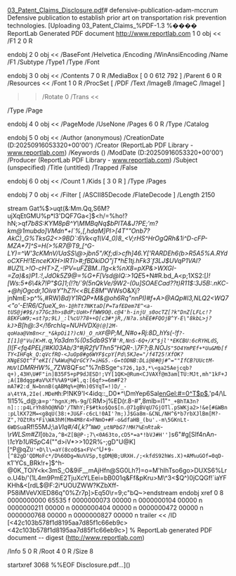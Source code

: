 [03_Patent_Claims_Disclosure.pdf](https://github.com/user-attachments/files/22356571/03_Patent_Claims_Disclosure.pdf)# defensive-publication-adam-mccrum
Defensive publication to establish prior art on transportation risk prevention technologies.
[Uploading 03_Patent_Claims_%PDF-1.3
%���� ReportLab Generated PDF document http://www.reportlab.com
1 0 obj
<<
/F1 2 0 R
>>
endobj
2 0 obj
<<
/BaseFont /Helvetica /Encoding /WinAnsiEncoding /Name /F1 /Subtype /Type1 /Type /Font
>>
endobj
3 0 obj
<<
/Contents 7 0 R /MediaBox [ 0 0 612 792 ] /Parent 6 0 R /Resources <<
/Font 1 0 R /ProcSet [ /PDF /Text /ImageB /ImageC /ImageI ]
>> /Rotate 0 /Trans <<

>> 
  /Type /Page
>>
endobj
4 0 obj
<<
/PageMode /UseNone /Pages 6 0 R /Type /Catalog
>>
endobj
5 0 obj
<<
/Author (anonymous) /CreationDate (D:20250916053320+00'00') /Creator (ReportLab PDF Library - www.reportlab.com) /Keywords () /ModDate (D:20250916053320+00'00') /Producer (ReportLab PDF Library - www.reportlab.com) 
  /Subject (unspecified) /Title (untitled) /Trapped /False
>>
endobj
6 0 obj
<<
/Count 1 /Kids [ 3 0 R ] /Type /Pages
>>
endobj
7 0 obj
<<
/Filter [ /ASCII85Decode /FlateDecode ] /Length 2150
>>
stream
Gat%$>uqt(&:Mm.Qq,S6M?ujXqEtGMU%p*l3'DQF7Ga<]$<h/=%ho!?hN;>qf*7b8S:KYM8pB^Y\MMBqNq$bPITA&J?PE;'m?km@1mubdo]VMdn*+l`%,[,hdaM]PI>[4T""Onb7?AkC)_G%TksG2<>9BD`:6Vk<q1\V4_0)8_<V;rHS^HrOgQRh&1i^D-cFP-MZA*7]^S=H(>%R7@T9_[^G-LY)=^W'3cKMnV/UaSS\@>jbn5"/Kf;di>cfh]46.Y['RARDEh6(b>R5A5%A.RYdoCXFH!1EnceKXH>IRTl>#;fBDkiDO"jT*hE1tj.hFk3`f3LJ$UVqP1VAI?#UZ!L>!O-cHT>Z,-!PV=uFZBM.\.l1g<k%nX8=pXP&>WXGI-=Za)&s)P1.:!,JdOk5Z9@=%G+F[Vsd@IQ:>1QE*5+N#R.bd_A<p;1XS2:[_)![Ws:5*6\4k7!P"$G]1;(!?t/`9(5nQkVe/9W2-(0u]SOAECad??t)R11$:3J5B:.nKC-+@hjOgcdr,1Oi`V8`Y"hZ?l<<BLE8M_"WWsO&Xj?jnNmE>p^%,#RW)*Bd)Y1RQP+M&@oh6Rq"nnPI)#f+A>@*AQp#l3,NLQ2<WQ7<"o'-E!R6/CfueX_`9n-1@hTt7NKtaD[P=TafEDem7E^<a-tUS@j#9$/s77Gc3h>sBdP;UoH>ffWW9O@.c@4'h-injU_s0ocTZ[?k"DnZ[LFLc!?8EKFuW9;=st?p;9L)_:l%cU?78++Q[c3#*jR,/N?a.shEE#FQOjB^Y-E\"8kbL>j?kJ`>B[h@:3</!6rchIq=NUHVDX`@(@]2M-qoHaa@Vm8n<r_*&kpOi1?)cN)_O_nXF`_@P;M_N#o+Rj:8D_hYs(-!f`?-I[1]@"Vu[K>M.`q,Ya3dm%(0s5db9SY#`'R,NnS-6Q+/X^$jl'*EKCBU:6cRYHLdS`,[I_[F<fq4PELj!#Kl03Ab/3^#jR2fVThn5"HQR-.\7*F?;B.NOJ`S"5O4YmPEf+*Uu&Mb[fTY<IHFqk_Q:qVcfRQ-<JuOp8#g6WYF$cpY[Pd\5KJe="/f4T25!XfOK?XNgESQt^f"eKI([%AWu@%QrGCY?=iH&5.-G=tODNB:DLi@8#@j#^=""IfCB?UUctM-MUVl`DMRHW%_7*ZW8QFsc"%7nBSge`^s726,1p3,*\<ga25Aejcqb?q+),43H\U#F"in]B35F5+pP9dJESD!;VY[1QK>@Rum<CJVAXf@m3am[TU:MJt,mh"1kF+J;A(IBdqgp#aV%Xf%%A9*U#l,q:[6qf>=6m#F2?mA7#2:d_N=bnnB(qABMq%+@Mn)0SYqT=!)D/_-a\4tYA,2Ie(.MDeM`h:P!NK9'I<4idq::_D0*^\DmYep6Sal<enGel:#=0^T$p$.>'p4/\L1I15%_d@;a=`p'^hgnX;M%-9g`/(:RM>j%ED(r.8-#",8mlb=l1"`"_+BhTA3n?n]:::p4LrYh8hO@N%D'/TNhY;F$#tko$Qo$[n.@71gBVqU7GjOTl.pSWKja2>!&e[#&WBn:pLlKX72M=<g8qU(38:+JU&F-c6cL!0AI'?m;)J$Ga8m-&CNL/NH^6*b7rbXJlBm[M?-Z",?OZtRs*Fi\WA3hM(Mm4M8r4>FNmO+#F-o&dfaHB_(bu'.-m\5GKnLt-6WDSu`aRf!55MJ;\a*Vlq#/4(,k?"`NWO_utNPbG7!MH?%EnRta`k-\rWLSm#ZI*[`Ob2a,^B<Z[B@P-;7\<0A63to,cD5*=a*!bVJ#H'']`s6"#g[SIf4nA*n-\1cYb1UR5p*C4(""d>iV*>>102R%-;gD"U@K][^P@qZ`U'+D\l\=aY(8coO$a<FV<^`U+`9-[^82gD'QDMoFc*/D%60Dg=Nu%VSp,tgDM@B;URXH./;<kfdS92hWs.X)+AM%uGOf=0qD-K`1'YCs_BRk!r+]$^h-@0K_TOiY<k<3mS,;O&9iF__mAjHfn@SG0Lh?)=o=M'hIhTso6go>DUXS6%Lro.U4b/'(1L4m9PmE2TjuXcYLEei=bB001q&Ff&pKru>M\^3<$Q^)0jCQGf!`iaYFKHh&<[rdL$@F:2i*UOUZWW?KZbXff-P58iMVeVXlED86q"0%Zr7p]>Eq50\r=9;c"bQ~>endstream
endobj
xref
0 8
0000000000 65535 f 
0000000073 00000 n 
0000000104 00000 n 
0000000211 00000 n 
0000000404 00000 n 
0000000472 00000 n 
0000000768 00000 n 
0000000827 00000 n 
trailer
<<
/ID 
[<42c103b578f1d8195aa7d85f1c66eb9c><42c103b578f1d8195aa7d85f1c66eb9c>]
% ReportLab generated PDF document -- digest (http://www.reportlab.com)

/Info 5 0 R
/Root 4 0 R
/Size 8
>>
startxref
3068
%%EOF
Disclosure.pdf…]()
